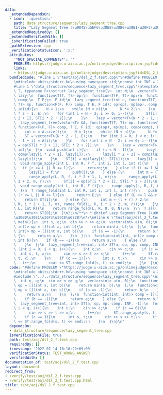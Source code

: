 ```yaml
---
data:
  _extendedDependsOn:
  - icon: ':question:'
    path: data_structure/sequence/lazy_segment_tree.cpp
    title: "Lazy Segment Tree (\u9045\u5EF6\u30BB\u30B0\u30E1\u30F3\u30C8\u6728)"
  _extendedRequiredBy: []
  _extendedVerifiedWith: []
  _isVerificationFailed: true
  _pathExtension: cpp
  _verificationStatusIcon: ':x:'
  attributes:
    '*NOT_SPECIAL_COMMENTS*': ''
    PROBLEM: https://judge.u-aizu.ac.jp/onlinejudge/description.jsp?id=DSL_2_F
    links:
    - https://judge.u-aizu.ac.jp/onlinejudge/description.jsp?id=DSL_2_F
  bundledCode: "#line 1 \"test/aoj/dsl_2_f.test.cpp\"\n#define PROBLEM \"https://judge.u-aizu.ac.jp/onlinejudge/description.jsp?id=DSL_2_F\"\
    \n#include <bits/stdc++.h>\nusing namespace std;\nconst int INF = 2147483647;\n\
    #line 1 \"data_structure/sequence/lazy_segment_tree.cpp\"\ntemplate <typename\
    \ T, typename F>\nstruct lazy_segment_tree{\n  int N;\n  vector<T> ST;\n  vector<F>\
    \ lazy;\n  function<T(T, T)> op;\n  function<T(F, T)> mp;\n  function<F(F, F)>\
    \ comp;\n  T E;\n  F id;\n  lazy_segment_tree(int n, function<T(T, T)> op, function<T(F,\
    \ T)> mp, function<F(F, F)> comp, T E, F id): op(op), mp(mp), comp(comp), E(E),\
    \ id(id){\n    N = 1;\n    while (N < n){\n      N *= 2;\n    }\n    ST = vector<T>(N\
    \ * 2 - 1, E);\n    for (int i = N - 2; i >= 0; i--){\n      ST[i] = op(ST[i *\
    \ 2 + 1], ST[i * 2 + 2]);\n    }\n    lazy = vector<F>(N * 2 - 1, id);\n  }\n\
    \  lazy_segment_tree(vector<T> &A, function<T(T, T)> op, function<T(F, T)> mp,\
    \ function<F(F, F)> comp, T E, F id): op(op), mp(mp), comp(comp), E(E), id(id){\n\
    \    int n = A.size();\n    N = 1;\n    while (N < n){\n      N *= 2;\n    }\n\
    \    ST = vector<T>(N * 2 - 1, E);\n    for (int i = 0; i < n; i++){\n      ST[N\
    \ - 1 + i] = A[i];\n    }\n    for (int i = N - 2; i >= 0; i--){\n      ST[i]\
    \ = op(ST[i * 2 + 1], ST[i * 2 + 2]);\n    }\n    lazy = vector<F>(N * 2 - 1,\
    \ id);\n  }\n  void push(int i){\n    if (i < N - 1){\n      lazy[i * 2 + 1] =\
    \ comp(lazy[i * 2 + 1], lazy[i]);\n      lazy[i * 2 + 2] = comp(lazy[i * 2 + 2],\
    \ lazy[i]);\n    }\n    ST[i] = mp(lazy[i], ST[i]);\n    lazy[i] = id;\n  }\n\
    \  void range_apply(int L, int R, F f, int i, int l, int r){\n    push(i);\n \
    \   if (r <= L || R <= l){\n      return;\n    } else if (L <= l && r <= R){\n\
    \      lazy[i] = f;\n      push(i);\n    } else {\n      int m = (l + r) / 2;\n\
    \      range_apply(L, R, f, i * 2 + 1, l, m);\n      range_apply(L, R, f, i *\
    \ 2 + 2, m, r);\n      ST[i] = op(ST[i * 2 + 1], ST[i * 2 + 2]);\n    }\n  }\n\
    \  void range_apply(int L, int R, F f){\n    range_apply(L, R, f, 0, 0, N);\n\
    \  }\n  T range_fold(int L, int R, int i, int l, int r){\n    push(i);\n    if\
    \ (r <= L || R <= l){\n      return E;\n    } else if (L <= l && r <= R){\n  \
    \    return ST[i];\n    } else {\n      int m = (l + r) / 2;\n      return op(range_fold(L,\
    \ R, i * 2 + 1, l, m), range_fold(L, R, i * 2 + 2, m, r));\n    }\n  }\n  T range_fold(int\
    \ L, int R){\n    return range_fold(L, R, 0, 0, N);\n  }\n  T all(){\n    push(0);\n\
    \    return ST[0];\n  }\n};\n/**\n * @brief Lazy Segment Tree (\u9045\u5EF6\u30BB\
    \u30B0\u30E1\u30F3\u30C8\u6728)\n*/\n#line 6 \"test/aoj/dsl_2_f.test.cpp\"\nint\
    \ main(){\n  int n, q;\n  cin >> n >> q;\n  vector<int> a(n, 0);\n  function<int(int,\
    \ int)> op = [](int a, int b){\n    return min(a, b);\n  };\n  function<int(int,\
    \ int)> mp = [](int a, int b){\n    if (a == -1){\n      return b;\n    } else\
    \ {\n      return a;\n    }\n  };\n  function<int(int, int)> comp = [](int a,\
    \ int b){\n    if (b == -1){\n      return a;\n    } else {\n      return b;\n\
    \    }\n  };\n  lazy_segment_tree<int, int> ST(a, op, mp, comp, INF, -1);\n  for\
    \ (int i = 0; i < q; i++){\n    int c;\n    cin >> c;\n    if (c == 0){\n    \
    \  int s, t, x;\n      cin >> s >> t >> x;\n      t++;\n      ST.range_apply(s,\
    \ t, x);\n    }\n    if (c == 1){\n      int s, t;\n      cin >> s >> t;\n   \
    \   t++;\n      cout << ST.range_fold(s, t) << endl;\n    }\n  }\n}\n"
  code: "#define PROBLEM \"https://judge.u-aizu.ac.jp/onlinejudge/description.jsp?id=DSL_2_F\"\
    \n#include <bits/stdc++.h>\nusing namespace std;\nconst int INF = 2147483647;\n\
    #include \"../../data_structure/sequence/lazy_segment_tree.cpp\"\nint main(){\n\
    \  int n, q;\n  cin >> n >> q;\n  vector<int> a(n, 0);\n  function<int(int, int)>\
    \ op = [](int a, int b){\n    return min(a, b);\n  };\n  function<int(int, int)>\
    \ mp = [](int a, int b){\n    if (a == -1){\n      return b;\n    } else {\n \
    \     return a;\n    }\n  };\n  function<int(int, int)> comp = [](int a, int b){\n\
    \    if (b == -1){\n      return a;\n    } else {\n      return b;\n    }\n  };\n\
    \  lazy_segment_tree<int, int> ST(a, op, mp, comp, INF, -1);\n  for (int i = 0;\
    \ i < q; i++){\n    int c;\n    cin >> c;\n    if (c == 0){\n      int s, t, x;\n\
    \      cin >> s >> t >> x;\n      t++;\n      ST.range_apply(s, t, x);\n    }\n\
    \    if (c == 1){\n      int s, t;\n      cin >> s >> t;\n      t++;\n      cout\
    \ << ST.range_fold(s, t) << endl;\n    }\n  }\n}\n"
  dependsOn:
  - data_structure/sequence/lazy_segment_tree.cpp
  isVerificationFile: true
  path: test/aoj/dsl_2_f.test.cpp
  requiredBy: []
  timestamp: '2022-07-14 10:18:22+09:00'
  verificationStatus: TEST_WRONG_ANSWER
  verifiedWith: []
documentation_of: test/aoj/dsl_2_f.test.cpp
layout: document
redirect_from:
- /verify/test/aoj/dsl_2_f.test.cpp
- /verify/test/aoj/dsl_2_f.test.cpp.html
title: test/aoj/dsl_2_f.test.cpp
---
```

